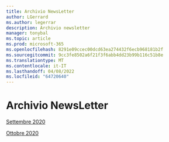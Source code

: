 ```yaml
---
title: Archivio NewsLetter
author: LGerrard
ms.author: legerrar
description: Archivio newsletter
manager: tonybal
ms.topic: article
ms.prod: microsoft-365
ms.openlocfilehash: 8291e09ccec00dcd63ea274432f6ecb968181b2f
ms.sourcegitcommit: 9cc3fe8502a6f21f3f6abb4dd23b99b116c51b8e
ms.translationtype: MT
ms.contentlocale: it-IT
ms.lasthandoff: 04/08/2022
ms.locfileid: "64720640"
---
```

# <a name="newsletter-archive"></a>Archivio NewsLetter

[Settembre 2020](https://github.com/MicrosoftDocs/OfficeDocs-AppCompliance-pr/blob/master/Apps/docs/September%202020.md)

[Ottobre 2020](https://github.com/MicrosoftDocs/OfficeDocs-AppCompliance-pr/blob/master/Apps/docs/October%202020.md)
